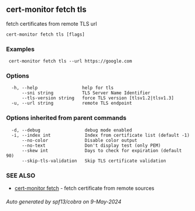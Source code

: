 ## cert-monitor fetch tls

fetch certificates from remote TLS url

```
cert-monitor fetch tls [flags]
```

### Examples

```
 cert-monitor fetch tls --url https://google.com
```

### Options

```
  -h, --help                 help for tls
      --sni string           TLS Server Name Identifier
      --tls-version string   force TLS version [tlsv1.2|tlsv1.3]
  -u, --url string           remote TLS endpoint
```

### Options inherited from parent commands

```
  -d, --debug                 debug mode enabled
  -i, --index int             Index from certificate list (default -1)
      --no-color              Disable color output
      --no-text               Don't display test (only PEM)
      --skew int              Days to check for expiration (default 90)
      --skip-tls-validation   Skip TLS certificate validation
```

### SEE ALSO

* [cert-monitor fetch](cert-monitor_fetch.md)	 - fetch certificate from remote sources

###### Auto generated by spf13/cobra on 9-May-2024
